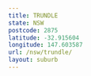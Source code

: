 ```yaml
---
title: TRUNDLE
state: NSW
postcode: 2875
latitude: -32.915604
longitude: 147.603587
url: /nsw/trundle/
layout: suburb
---
```

